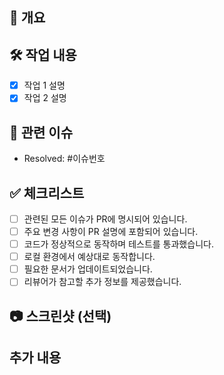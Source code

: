 ## 📝 개요
<!-- PR에 대한 간략한 설명을 적어주세요. -->

## 🛠️ 작업 내용
<!-- 변경된 내용이나 추가된 기능을 아래에 나열해주세요. -->
- [x] 작업 1 설명
- [x] 작업 2 설명

## 📌 관련 이슈
<!-- 연관된 이슈 번호를 연결해주세요. -->
- Resolved: #이슈번호

## ✅ 체크리스트
<!-- PR이 아래 조건을 충족했는지 확인해주세요. -->
- [ ] 관련된 모든 이슈가 PR에 명시되어 있습니다.
- [ ] 주요 변경 사항이 PR 설명에 포함되어 있습니다.
- [ ] 코드가 정상적으로 동작하며 테스트를 통과했습니다.
- [ ] 로컬 환경에서 예상대로 동작합니다.
- [ ] 필요한 문서가 업데이트되었습니다.
- [ ] 리뷰어가 참고할 추가 정보를 제공했습니다.

## 📷 스크린샷 (선택)
<!-- UI 변경 사항이 있다면 스크린샷을 첨부해주세요. -->

## 추가 내용
<!-- 리뷰어가 참고해야 할 추가 사항이 있다면 적어주세요. -->
